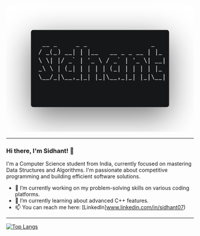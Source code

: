 <p align="center">
  <img src="https://raw.githubusercontent.com/Sidhant0707/Sidhant0707/main/banner.png" alt="Welcome to my profile!"/>
</p>

---
### Hi there, I'm Sidhant! 👋

I'm a Computer Science student from India, currently focused on mastering Data Structures and Algorithms. I'm passionate about competitive programming and building efficient software solutions.

- 🔭 I’m currently working on my problem-solving skills on various coding platforms.
- 🌱 I’m currently learning about advanced C++ features.
- 📫 You can reach me here: [LinkedIn]www.linkedin.com/in/sidhant07)

---
[![Top Langs](https://github-readme-stats.vercel.app/api/top-langs/?username=Sidhant0707&layout=compact&theme=vision-friendly-dark)](https://github.com/anuraghazra/github-readme-stats)
